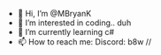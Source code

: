 - 👋 Hi, I’m @MBryanK
- 👀 I’m interested in coding.. duh
- 🌱 I’m currently learning c#
- 📫 How to reach me: Discord: b8w //

<!---
MBryanK/MBryanK is a ✨ special ✨ repository because its `README.md` (this file) appears on your GitHub profile.
You can click the Preview link to take a look at your changes.
--->

